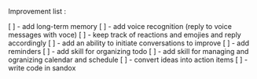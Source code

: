 Improvement list :

[ ] - add long-term memory
[ ] - add voice recognition (reply to voice messages with voce)
[ ] - keep track of reactions and emojies and reply accordingly
[ ] - add an ability to initiate conversations to improve 
[ ] - add reminders
[ ] - add skill for organizing todo
[ ] - add skill for managing and ogranizing calendar and schedule
[ ] - convert ideas into action items
[ ] - write code in sandox